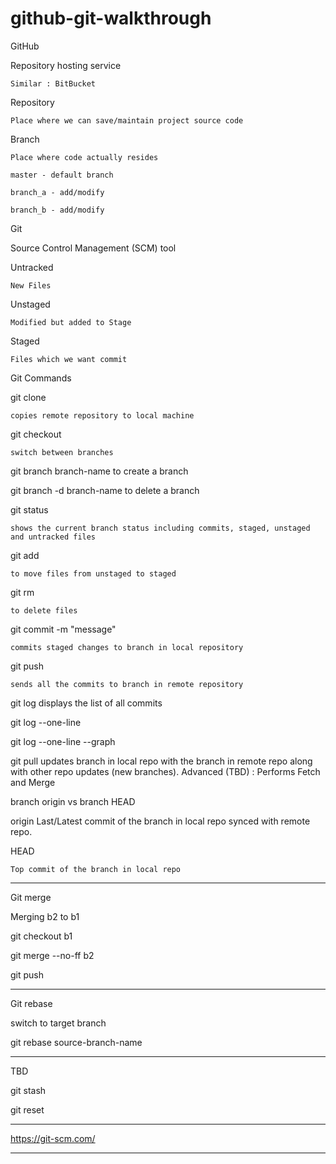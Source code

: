 # github-git-walkthrough

GitHub

Repository hosting service

    Similar : BitBucket

Repository

    Place where we can save/maintain project source code

Branch

    Place where code actually resides

    master - default branch

    branch_a - add/modify

    branch_b - add/modify

Git

Source Control Management (SCM) tool

Untracked

    New Files

Unstaged

    Modified but added to Stage

Staged

    Files which we want commit

Git Commands

git clone

    copies remote repository to local machine

git checkout

    switch between branches

git branch branch-name
to create a branch

git branch -d branch-name
to delete a branch

git status

    shows the current branch status including commits, staged, unstaged and untracked files

git add

    to move files from unstaged to staged

git rm

    to delete files

git commit -m "message"

    commits staged changes to branch in local repository

git push

    sends all the commits to branch in remote repository

git log
displays the list of all commits

git log --one-line

git log --one-line --graph

git pull
updates branch in local repo with the branch in remote repo along with other repo updates (new branches).
Advanced (TBD) : Performs Fetch and Merge

branch origin vs branch HEAD

origin
Last/Latest commit of the branch in local repo synced with remote repo.

HEAD

    Top commit of the branch in local repo

---

Git merge

Merging b2 to b1

git checkout b1

git merge --no-ff b2

git push

---

Git rebase

switch to target branch

git rebase source-branch-name

---

TBD

git stash

git reset




----------

https://git-scm.com/

---
